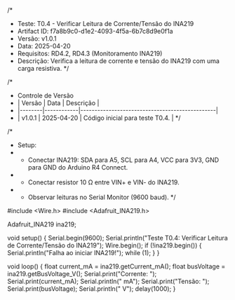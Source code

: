 /*
 * Teste: T0.4 - Verificar Leitura de Corrente/Tensão do INA219
 * Artifact ID: f7a8b9c0-d1e2-4093-4f5a-6b7c8d9e0f1a
 * Versão: v1.0.1
 * Data: 2025-04-20
 * Requisitos: RD4.2, RD4.3 (Monitoramento INA219)
 * Descrição: Verifica a leitura de corrente e tensão do INA219 com uma carga resistiva.
 */

/*
 * Controle de Versão
 * | Versão | Data       | Descrição                                      |
 * |--------|------------|------------------------------------------------|
 * | v1.0.1 | 2025-04-20 | Código inicial para teste T0.4.                |
 */

/*
 * Setup:
 * - Conectar INA219: SDA para A5, SCL para A4, VCC para 3V3, GND para GND do Arduino R4 Connect.
 * - Conectar resistor 10 Ω entre VIN+ e VIN- do INA219.
 * - Observar leituras no Serial Monitor (9600 baud).
 */

#include <Wire.h>
#include <Adafruit_INA219.h>

Adafruit_INA219 ina219;

void setup() {
  Serial.begin(9600);
  Serial.println("Teste T0.4: Verificar Leitura de Corrente/Tensão do INA219");
  Wire.begin();
  if (!ina219.begin()) {
    Serial.println("Falha ao iniciar INA219!");
    while (1);
  }
}

void loop() {
  float current_mA = ina219.getCurrent_mA();
  float busVoltage = ina219.getBusVoltage_V();
  Serial.print("Corrente: ");
  Serial.print(current_mA);
  Serial.println(" mA");
  Serial.print("Tensão: ");
  Serial.print(busVoltage);
  Serial.println(" V");
  delay(1000);
}
